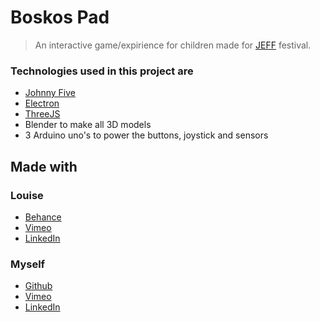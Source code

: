 # Boskos Pad
> An interactive game/expirience for children made for [JEFF](https://www.jeffestival.be/) festival.

### Technologies used in this project are
- [Johnny Five](http://johnny-five.io/)
- [Electron](https://electronjs.org/docs)
- [ThreeJS](https://threejs.org/)
- Blender to make all 3D models
- 3 Arduino uno's to power the buttons, joystick and sensors

## Made with 
### Louise
- [Behance](https://www.behance.net/louisedebrauwer)
- [Vimeo](https://vimeo.com/louisedebrauwer)
- [LinkedIn](https://www.linkedin.com/in/louisedebrauwer/)

### Myself 
- [Github](https://github.com/LarsVanderheydt)
- [Vimeo](https://vimeo.com/user68222364)
- [LinkedIn](https://www.linkedin.com/in/lars-vanderheydt/)
